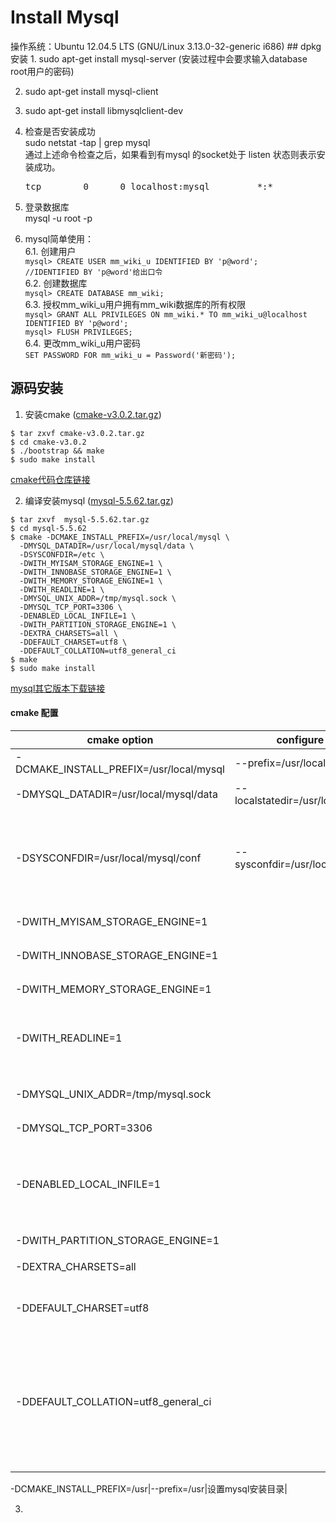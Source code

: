 <h1>Install Mysql</h1>
操作系统：Ubuntu 12.04.5 LTS (GNU/Linux 3.13.0-32-generic i686)
## dpkg安装
1. sudo apt-get install mysql-server  
(安装过程中会要求输入database root用户的密码)

2. sudo apt-get install mysql-client

3. sudo apt-get install libmysqlclient-dev

4. 检查是否安装成功  
    sudo netstat -tap | grep mysql  
    通过上述命令检查之后，如果看到有mysql 的socket处于 listen 状态则表示安装成功。
    <pre>tcp        0      0 localhost:mysql         *:*                     LISTEN      25476/mysqld</pre>

5. 登录数据库  
mysql -u root -p

6. mysql简单使用：  
    6.1. 创建用户  
        ```mysql> CREATE USER mm_wiki_u IDENTIFIED BY 'p@word';    //IDENTIFIED BY 'p@word'给出口令```  
    6.2. 创建数据库  
        ```mysql> CREATE DATABASE mm_wiki;```  
    6.3. 授权mm_wiki_u用户拥有mm_wiki数据库的所有权限  
        ```mysql> GRANT ALL PRIVILEGES ON mm_wiki.* TO mm_wiki_u@localhost IDENTIFIED BY 'p@word';```  
        ```mysql> FLUSH PRIVILEGES;```  
    6.4. 更改mm_wiki_u用户密码  
        ```SET PASSWORD FOR mm_wiki_u = Password('新密码');```

## 源码安装
1. 安装cmake  ([cmake-v3.0.2.tar.gz](https://pan.baidu.com/s/1rGlDObdLOyVCTR5dsUi3pg]))  
  ```
  $ tar zxvf cmake-v3.0.2.tar.gz 
  $ cd cmake-v3.0.2
  $ ./bootstrap && make 
  $ sudo make install
  ```
  [cmake代码仓库链接](git@gitlab.kitware.com:cmake/cmake.git)  
  
2. 编译安装mysql ([mysql-5.5.62.tar.gz](https://pan.baidu.com/s/1dw31xIqEym0_3SfaiZinUg))  
  ```
  $ tar zxvf  mysql-5.5.62.tar.gz
  $ cd mysql-5.5.62 
  $ cmake -DCMAKE_INSTALL_PREFIX=/usr/local/mysql \
    -DMYSQL_DATADIR=/usr/local/mysql/data \
    -DSYSCONFDIR=/etc \
    -DWITH_MYISAM_STORAGE_ENGINE=1 \
    -DWITH_INNOBASE_STORAGE_ENGINE=1 \
    -DWITH_MEMORY_STORAGE_ENGINE=1 \
    -DWITH_READLINE=1 \
    -DMYSQL_UNIX_ADDR=/tmp/mysql.sock \
    -DMYSQL_TCP_PORT=3306 \
    -DENABLED_LOCAL_INFILE=1 \
    -DWITH_PARTITION_STORAGE_ENGINE=1 \
    -DEXTRA_CHARSETS=all \
    -DDEFAULT_CHARSET=utf8 \
    -DDEFAULT_COLLATION=utf8_general_ci 
  $ make
  $ sudo make install
  ```
  [mysql其它版本下载链接](https://downloads.mysql.com/archives/community/)  
  #### cmake 配置  
  
  cmake option | configure option | Parameter option  
  ---- |---- | ----  
  -DCMAKE_INSTALL_PREFIX=/usr/local/mysql | --prefix=/usr/local/mysql | 设置mysql安装目录 |
  -DMYSQL_DATADIR=/usr/local/mysql/data | --localstatedir=/usr/local/mysql/data | 设置mysql数据库文件目录 |
  -DSYSCONFDIR=/usr/local/mysql/conf | --sysconfdir=/usr/local/mysql/conf | 设置MySQL参数文件的默认路径，这一选项可以在MySQL服务启动时通过defaults-file参数进行设置 |
  -DWITH_MYISAM_STORAGE_ENGINE=1 |  | 安装 MyISAM存储引擎 |
  -DWITH_INNOBASE_STORAGE_ENGINE=1 || 安装 InnoDB存储引擎 |
  -DWITH_MEMORY_STORAGE_ENGINE=1 || 安装 Memory存储引擎 |
  -DWITH_READLINE=1 || 设置输入输出的处理方式(5.1及之前版本，5.6.5及以上版本不需要处理)|
  -DMYSQL_UNIX_ADDR=/tmp/mysql.sock || 设置监听套接字路径，这必须是一个绝对路径名。 |
  -DMYSQL_TCP_PORT=3306 || 设置监听端口 |
  -DENABLED_LOCAL_INFILE=1 || 是否允许从客户端本地加载数据到MySQL服务端，专用于load data infile语句，默认是不允许的 |
  -DWITH_PARTITION_STORAGE_ENGINE=1 || 安装分区存储引擎 |
  -DEXTRA_CHARSETS=all || 安装所有扩展字符集 |
  -DDEFAULT_CHARSET=utf8 || 设置MySQL服务的默认字符集（缺省是latin1） |
  -DDEFAULT_COLLATION=utf8_general_ci || 设置MySQL服务的默认校对规则，本参数的默认值为latinl_swedish_ci，这一选项在MySQL服务启动时也可以通过collation_server参数进行设置 |



  -DCMAKE_INSTALL_PREFIX=/usr|--prefix=/usr|设置mysql安装目录|  

3. 







